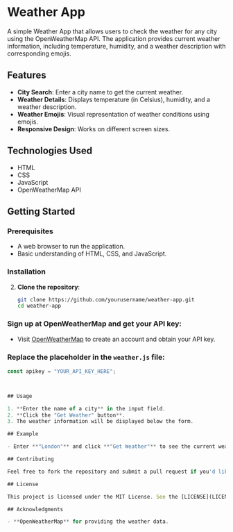 # Weather App

A simple Weather App that allows users to check the weather for any city using the OpenWeatherMap API. The application provides current weather information, including temperature, humidity, and a weather description with corresponding emojis.

## Features

- **City Search**: Enter a city name to get the current weather.
- **Weather Details**: Displays temperature (in Celsius), humidity, and a weather description.
- **Weather Emojis**: Visual representation of weather conditions using emojis.
- **Responsive Design**: Works on different screen sizes.

## Technologies Used

- HTML
- CSS
- JavaScript
- OpenWeatherMap API

## Getting Started

### Prerequisites

- A web browser to run the application.
- Basic understanding of HTML, CSS, and JavaScript.

### Installation

2. **Clone the repository**:
   ```bash
   git clone https://github.com/yourusername/weather-app.git
   cd weather-app
### Sign up at OpenWeatherMap and get your API key:

- Visit [OpenWeatherMap](https://openweathermap.org/) to create an account and obtain your API key.

### Replace the placeholder in the `weather.js` file:

```javascript
const apikey = "YOUR_API_KEY_HERE";



## Usage

1. **Enter the name of a city** in the input field.
2. **Click the "Get Weather" button**.
3. The weather information will be displayed below the form.

## Example

- Enter **"London"** and click **"Get Weather"** to see the current weather for London.

## Contributing

Feel free to fork the repository and submit a pull request if you'd like to contribute to the project.

## License

This project is licensed under the MIT License. See the [LICENSE](LICENSE) file for more details.

## Acknowledgments

- **OpenWeatherMap** for providing the weather data.

